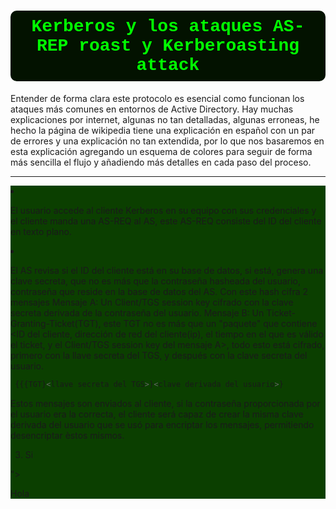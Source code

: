 


<h1 style="
    color: #00ff00;
    background: #031200; 
    border-radius: 10px;
    border-radius: 10px; 
    padding: 10px;     
    font-family: 'Courier New';
    text-align: center; 
"> 
 Kerberos y los ataques AS-REP roast y Kerberoasting attack
</h1>


Entender de forma clara este protocolo es esencial como funcionan los ataques más comunes en entornos de Active Directory. Hay muchas explicaciones por internet, algunas no tan detalladas, algunas erroneas, he hecho la página de wikipedia tiene una explicación en español con un par de errores y una explicación no tan extendida, por lo que nos basaremos en esta explicación agregando un esquema de colores para seguir de forma más sencilla el flujo y añadiendo más detalles en cada paso del proceso. 

---

<div style="
    background: #0b3f00; 

1. El usuario accede al cliente Kerberos en su equipo con sus credenciales y el cliente manda una AS-REQ al AS, este AS-REQ consiste del ID del cliente en texto plano. 

2. El AS revisa si el ID del cliente está en su base de datos, si está, genera una clave secreta, que no es más que la contraseña hasheada del usuario, contraseña que reside en la base de datos del AS. 
Con este hash cifra 2 mensajes
  Mensaje A: Un Client/TGS session key cifrado con la clave secreta derivada de la contraseña del usuario. 
  Mensaje B: Un Ticket-Granting-Ticket(TGT), este TGT no es más que un "paquete" que contiene <ID del cliente, dirección de red del cliente(ip), el tiempo en el que es válido el ticket, y el Client/TGS session key del mensaje A>, todo esto está cifrado, primero con la llave secreta del TGS, y después con la clave secreta del usuario. 

   ```bash 
    {{{TGT}<llave secreta del TGS>}<clave derivada del usuario>}
   ``` 
Estos mensajes son enviados al cliente, si la contraseña proporcionada por el usuario era la correcta, el cliente será capaz de crear la misma clave derivada del usuario que se usó para encriptar los mensajes, permitiendo desencriptar èstos mismos.

3. Si

">

Hola

</div>
    

